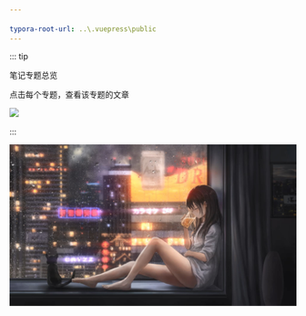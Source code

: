 ```yaml
---

typora-root-url: ..\.vuepress\public
---
```




::: tip 

笔记专题总览

点击每个专题，查看该专题的文章

![](https://img.shields.io/github/license/Q10Viking/q10viking.github.io)

:::

![girl](https://raw.githubusercontent.com/Q10Viking/PictureRepos/main/imgs/202111291258902.jpg)



